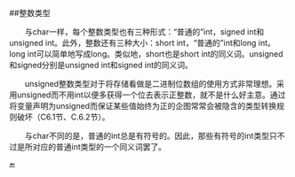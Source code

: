 ##整数类型

&emsp;&emsp;与char一样，每个整数类型也有三种形式：“普通的”int，signed int和unsigned int。此外，整数还有三种大小：short int，“普通的”int和long int。long int可以简单地写成long。类似地，short也是short int的同义词。unsigned和signed分别是unsigned int和signed int的同义词。

&emsp;&emsp;unsigned整数类型对于将存储看做是二进制位数组的使用方式非常理想。采用unsigned而不用int以便多获得一个位去表示正整数，就不是什么好主意。通过将变量声明为unsigned而保证某些值始终为正的企图常常会被隐含的类型转换规则破坏（C6.1节、C.6.2节）。

&emsp;&emsp;与char不同的是，普通的int总是有符号的。因此，那些有符号的int类型只不过是所对应的普通int类型的一个同义词罢了。

🔚
